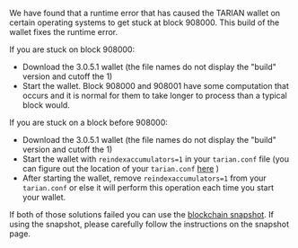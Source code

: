 We have found that a runtime error that has caused the TARIAN wallet on certain operating systems to get stuck at block 908000. This build of the wallet fixes the runtime error.

If you are stuck on block 908000:
- Download the 3.0.5.1 wallet (the file names do not display the "build" version and cutoff the 1)
- Start the wallet. Block 908000 and 908001 have some computation that occurs and it is normal for them to take longer to process than a typical block would.

If you are stuck on a block before 908000:
- Download the 3.0.5.1 wallet (the file names do not display the "build" version and cutoff the 1)
- Start the wallet with `reindexaccumulators=1` in your `tarian.conf` file (you can figure out the location of your `tarian.conf` [here](https://tarian.freshdesk.com/support/solutions/articles/30000004664-where-are-my-wallet-dat-blockchain-and-configuration-conf-files-located-) )
- After starting the wallet, remove `reindexaccumulators=1` from your `tarian.conf` or else it will perform this operation each time you start your wallet.

If both of those solutions failed you can use the [blockchain snapshot](http://178.254.23.111/~pub/TARIAN/Daily-Snapshots-Html/TARIAN-Daily-Snapshots.html). If using the snapshot, please carefully follow the instructions on the snapshot page.